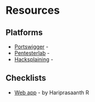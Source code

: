 # Resources
## Platforms 
- [Portswigger](https://portswigger.net/web-security) -
- [Pentesterlab](https://pentesterlab.com/) - 
- [Hacksplaining](https://www.hacksplaining.com/lessons) - 

## Checklists
- [Web app](https://hariprasaanth.notion.site/hariprasaanth/WEB-APPLICATION-PENTESTING-CHECKLIST-0f02d8074b9d4af7b12b8da2d46ac998) - by Hariprasaanth R